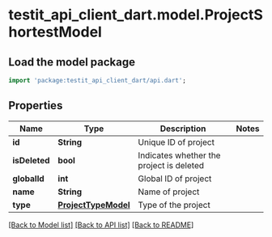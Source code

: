 # testit_api_client_dart.model.ProjectShortestModel

## Load the model package
```dart
import 'package:testit_api_client_dart/api.dart';
```

## Properties
Name | Type | Description | Notes
------------ | ------------- | ------------- | -------------
**id** | **String** | Unique ID of project | 
**isDeleted** | **bool** | Indicates whether the project is deleted | 
**globalId** | **int** | Global ID of project | 
**name** | **String** | Name of project | 
**type** | [**ProjectTypeModel**](ProjectTypeModel.md) | Type of the project | 

[[Back to Model list]](../README.md#documentation-for-models) [[Back to API list]](../README.md#documentation-for-api-endpoints) [[Back to README]](../README.md)


